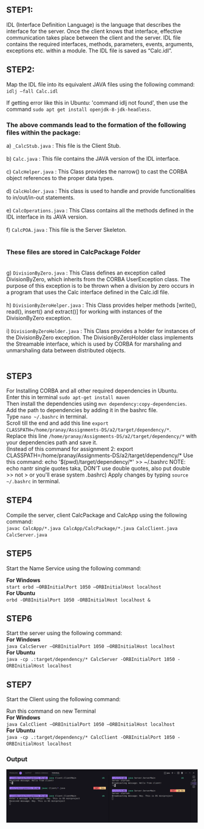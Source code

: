 ## STEP1:

IDL (Interface Definition Language) is the language that describes the interface for the server.
Once the client knows that interface, effective communication takes place between the client and the server.
IDL file contains the required interfaces, methods, parameters, events,
arguments, exceptions etc. within a module. The IDL file is saved as “Calc.idl”.

## STEP2:

Map the IDL file into its equivalent JAVA files using the following command:<br>
`idlj –fall Calc.idl`

If getting error like this in Ubuntu: 'command idlj not found', then use the command ```sudo apt get install openjdk-8-jdk-headless```. 
<br>

### The above commands lead to the formation of the following files within the package:

a) `_CalcStub.java` : This file is the Client Stub.<br><br>
b) `Calc.java` : This file contains the JAVA version of the IDL interface. <br><br>
c) `CalcHelper.java` : This Class provides the narrow() to cast the CORBA object references to the proper data types. <br><br>
d) `CalcHolder.java` : This class is used to handle and provide functionalities to in/out/in-out statements.<br><br>
e) `CalcOperations.java` : This Class contains all the methods defined in the IDL interface in its JAVA version.<br><br>
f) `CalcPOA.java` : This file is the Server Skeleton.<br><br>

### These files are stored in CalcPackage Folder<br><br>

g) `DivisionByZero.java` : This Class defines an exception called DivisionByZero, which inherits from the CORBA UserException class. The purpose of this exception is to be thrown when a division by zero occurs in a program that uses the Calc interface defined in the Calc.idl file.<br><br>
h) `DivisionByZeroHelper.java` : This Class provides helper methods [write(), read(), insert() and extract()] for working with instances of the DivisionByZero exception.<br><br>
i) `DivisionByZeroHolder.java` : This Class provides a holder for instances of the DivisionByZero exception. The DivisionByZeroHolder class implements the Streamable interface, which is used by CORBA for marshaling and unmarshaling data between distributed objects.<br><br>

## STEP3
For Installing CORBA and all other required dependencies in Ubuntu.<br>
Enter this in terminal `sudo apt-get install maven`<br>
Then install the dependencies using  `mvn dependency:copy-dependencies`.<br>
Add the path to dependencies by adding it in the bashrc file.<br>
Type `nano ~/.bashrc` in terminal.<br>
Scroll till the end and add this line `export CLASSPATH=/home/pranay/Assignments-DS/a2/target/dependency/*`.<br>
Replace this line `/home/pranay/Assignments-DS/a2/target/dependency/*` with your dependencies path and save it.<br>(Instead of this command for assignment 2: export CLASSPATH=/home/pranay/Assignments-DS/a2/target/dependency/*
Use this command:
echo '$(pwd)/target/dependency/*' >> ~/.bashrc
NOTE: echo nantr single quotes taka, DON'T use double quotes, also put double >> not > or you'll erase system .bashrc)
Apply changes by typing `source ~/.bashrc` in terminal.


## STEP4
Compile the server, client CalcPackage and CalcApp using the following command:<br>
`javac CalcApp/*.java CalcApp/CalcPackage/*.java CalcClient.java CalcServer.java`


## STEP5

Start the Name Service using the following command:<br>

<b>For Windows</b> <br>
`start orbd –ORBInitialPort 1050 –ORBInitialHost localhost`<br>
<b>For Ubuntu</b><br>
`orbd -ORBInitialPort 1050 -ORBInitialHost localhost &`<br>

## STEP6

Start the server using the following command:<br>
<b>For Windows</b> <br>
`java CalcServer –ORBInitialPort 1050 –ORBInitialHost localhost`<br>
<b>For Ubuntu</b><br>
`java -cp .:target/dependency/* CalcServer -ORBInitialPort 1050 -ORBInitialHost localhost`<br>

## STEP7

Start the Client using the following command:<br>

Run this command on new Terminal<br>
<b>For Windows</b> <br>
`java CalcClient –ORBInitialPort 1050 –ORBInitialHost localhost`<br>
<b>For Ubuntu</b><br>
`java -cp .:target/dependency/* CalcClient -ORBInitialPort 1050 -ORBInitialHost localhost`<br>

### Output
<img title="a title" alt="Alt text" src="https://github.com/Kedar-Khedkar/Assignments-DS/blob/master/a1/Screenshot%20from%202023-05-15%2010-22-27.png">
